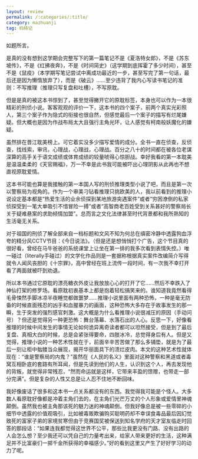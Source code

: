```yaml
---
layout: review
permalink: /:categories/:title/
category: mazhuanji
tag: 码砖记
---
```




如题所言。

是真的没有想到这学期会完整写下的第一篇笔记不是《夏洛特女郎》，不是《苏东坡传》，不是《红拂夜奔》，不是《时间简史》（这学期到底挥霍了多少时间），甚至不是《鼠疫》（本学期写笔记尝试中离成功最近的一步，甚至写完了第一句话，最后还是因为懒惰放弃了），而是《破云》……至少违背了我内心写读书笔记的准则：不写推理（推理只写复盘和吐槽），不写原耽。

但是是真的被这本书惊到了，甚至觉得撇开它的原耽标签，本身也可以作为一本很精彩的刑侦小说。客客观观的评价一下，这本书的四个案子，前两个真实光彩照人，第三个案子作为隐式的衔接也很自然，但感觉最后一个案子的描写有烂尾嫌疑。但大概也是因为作战布局太大且强行主角光环，让人感觉有柯南般妖魔化的嫌疑。

虽然排在晋江耽美榜上。可它着实没多少描写爱情的成分。全书一直在侦查，反侦查，找线索，审讯，心理战，心理战，心理战。百分之八十的时间都在被各位老谋深算的高手关于语文成绩或体育成绩的较量唬得心惊胆战。幸好我看的第一本耽美是温温柔柔的《天官赐福》，万一不幸是此书我可能被吓出心理阴影从此再也不想直视原耽爱情。

这本书可能也算是我接触的第一本国人写的刑侦推理类型小说了吧，而且是第一次以警察局为视角的。作为一个审美刁钻看推理只挑欧美的人，我以前看到的推理小说设定基本都是“热爱生活的业余侦探到某地旅游突遇案件”或者“穷困潦倒的私家侦探受到一笔大单吸引不惜冒险一搏”或者“高智商老百姓受到关系甚好的警察局长关于疑难悬案的求助倾情加盟”。总而言之文化法律甚至时代背景都和我所熟知的生活毫无关系。

对于祖国的刑侦了解全部来自一档标题和文风不知为何总在缜密冷静中透露狗血浮夸的精分风CCTV节目：《今日说法》。（但是还是想悄悄打个广告，这个节目真的很好看，曾经在马牛爸爸的系统课堂上让坐在第一排的我多次看到表情失控。）唯一碰过（literally手碰过）的文学化作品则是一套据称根据真实案件改编简介写得就令人闻风丧胆的《十宗罪》，高中曾经在班上流传一段时间，有一次我不幸打开看了两面就被吓到劝退。

所以本书通过它原耽的漂亮糖衣外皮让我放放心心的打开了它……然后不幸跌入了神仙打架的修罗场。看原耽初衷基本上都是抱着轻松搞笑来的。谁知道我竟然看得毛骨悚然手脚冰凉半夜睡觉都做噩梦……推理小说里面有两种恐怖，一种是毫无防备的时候直面残忍的凶手和血腥暴力的画面，这种恐怖大多存在于故事发生的那一瞬，生于突发的强烈感官刺激。这大概是为什么看推理小说很减压的原因（手动问号）？但还是觉得另一种更恐怖：舞台落幕、水落石出的人心。反思一下，好像看推理的时候中间发生的事情无论如何诡异离奇读者都可以坦然接受，但是到了最后复盘、真相大白的时候，总是会紧张得要命，四肢冰冷，总觉得身后有人。但是又觉得，推理小说的一种艺术性就在于，前面辛辛苦苦做了那么多铺垫，就是为了最后一刻让柜中骷髅当众展现，揭开华丽面具下的溃烂皮肉。本文的这种艺术性就体现在：“谁是警察局的内鬼？”虽然在《人民的名义》里面对这种警察和黑道或者毒窝互相卧底的套路有所耳闻，但是先读到他们的人生，认识到这个人，再去发现他的背叛，就觉得非常残忍，“然而命运就是这样，它带来丰盈的馈赠，也带走一部分完满”。但是复杂的人性又总是让人忍不住地不断回味。

我好像废话了很多和这本书一点关系都没有的东西。我觉得我可能是个怪人。大多数人看原耽好像都是冲着主角们去的，在主角们光芒万丈的个人形象或爱情里神魂颠倒。虽然我也被主角那该死的魅力迷的神魂颠倒。但我好像总是被一些零碎的小细节中透露的价值观吸引，比如被毒贩欺骗购买聪明药却不幸误食毒品最后因幻觉致死的富家子弟的家境贫寒但由于竞赛国奖被保送到知名学府的天才室友临走时回答的那段话：“如果连我都觉得这世界不公平，那些比我更没有门路、没有出路的人会怎么想？至少我还可以凭自己的力量考出来，给家人带来更好的生活，这种满足并不比富豪们一掷千金所获得的幸福感少。”好的看到这里又产生了好好学习的动力了呢。

